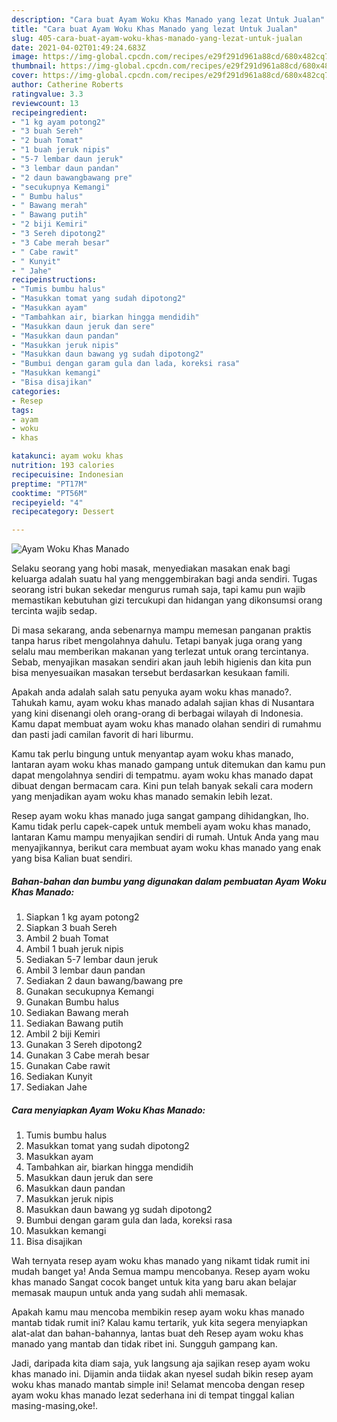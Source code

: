 ```yaml
---
description: "Cara buat Ayam Woku Khas Manado yang lezat Untuk Jualan"
title: "Cara buat Ayam Woku Khas Manado yang lezat Untuk Jualan"
slug: 405-cara-buat-ayam-woku-khas-manado-yang-lezat-untuk-jualan
date: 2021-04-02T01:49:24.683Z
image: https://img-global.cpcdn.com/recipes/e29f291d961a88cd/680x482cq70/ayam-woku-khas-manado-foto-resep-utama.jpg
thumbnail: https://img-global.cpcdn.com/recipes/e29f291d961a88cd/680x482cq70/ayam-woku-khas-manado-foto-resep-utama.jpg
cover: https://img-global.cpcdn.com/recipes/e29f291d961a88cd/680x482cq70/ayam-woku-khas-manado-foto-resep-utama.jpg
author: Catherine Roberts
ratingvalue: 3.3
reviewcount: 13
recipeingredient:
- "1 kg ayam potong2"
- "3 buah Sereh"
- "2 buah Tomat"
- "1 buah jeruk nipis"
- "5-7 lembar daun jeruk"
- "3 lembar daun pandan"
- "2 daun bawangbawang pre"
- "secukupnya Kemangi"
- " Bumbu halus"
- " Bawang merah"
- " Bawang putih"
- "2 biji Kemiri"
- "3 Sereh dipotong2"
- "3 Cabe merah besar"
- " Cabe rawit"
- " Kunyit"
- " Jahe"
recipeinstructions:
- "Tumis bumbu halus"
- "Masukkan tomat yang sudah dipotong2"
- "Masukkan ayam"
- "Tambahkan air, biarkan hingga mendidih"
- "Masukkan daun jeruk dan sere"
- "Masukkan daun pandan"
- "Masukkan jeruk nipis"
- "Masukkan daun bawang yg sudah dipotong2"
- "Bumbui dengan garam gula dan lada, koreksi rasa"
- "Masukkan kemangi"
- "Bisa disajikan"
categories:
- Resep
tags:
- ayam
- woku
- khas

katakunci: ayam woku khas 
nutrition: 193 calories
recipecuisine: Indonesian
preptime: "PT17M"
cooktime: "PT56M"
recipeyield: "4"
recipecategory: Dessert

---
```



![Ayam Woku Khas Manado](https://img-global.cpcdn.com/recipes/e29f291d961a88cd/680x482cq70/ayam-woku-khas-manado-foto-resep-utama.jpg)

Selaku seorang yang hobi masak, menyediakan masakan enak bagi keluarga adalah suatu hal yang menggembirakan bagi anda sendiri. Tugas seorang istri bukan sekedar mengurus rumah saja, tapi kamu pun wajib memastikan kebutuhan gizi tercukupi dan hidangan yang dikonsumsi orang tercinta wajib sedap.

Di masa  sekarang, anda sebenarnya mampu memesan panganan praktis tanpa harus ribet mengolahnya dahulu. Tetapi banyak juga orang yang selalu mau memberikan makanan yang terlezat untuk orang tercintanya. Sebab, menyajikan masakan sendiri akan jauh lebih higienis dan kita pun bisa menyesuaikan masakan tersebut berdasarkan kesukaan famili. 



Apakah anda adalah salah satu penyuka ayam woku khas manado?. Tahukah kamu, ayam woku khas manado adalah sajian khas di Nusantara yang kini disenangi oleh orang-orang di berbagai wilayah di Indonesia. Kamu dapat membuat ayam woku khas manado olahan sendiri di rumahmu dan pasti jadi camilan favorit di hari liburmu.

Kamu tak perlu bingung untuk menyantap ayam woku khas manado, lantaran ayam woku khas manado gampang untuk ditemukan dan kamu pun dapat mengolahnya sendiri di tempatmu. ayam woku khas manado dapat dibuat dengan bermacam cara. Kini pun telah banyak sekali cara modern yang menjadikan ayam woku khas manado semakin lebih lezat.

Resep ayam woku khas manado juga sangat gampang dihidangkan, lho. Kamu tidak perlu capek-capek untuk membeli ayam woku khas manado, lantaran Kamu mampu menyajikan sendiri di rumah. Untuk Anda yang mau menyajikannya, berikut cara membuat ayam woku khas manado yang enak yang bisa Kalian buat sendiri.

<!--inarticleads1-->

##### Bahan-bahan dan bumbu yang digunakan dalam pembuatan Ayam Woku Khas Manado:

1. Siapkan 1 kg ayam potong2
1. Siapkan 3 buah Sereh
1. Ambil 2 buah Tomat
1. Ambil 1 buah jeruk nipis
1. Sediakan 5-7 lembar daun jeruk
1. Ambil 3 lembar daun pandan
1. Sediakan 2 daun bawang/bawang pre
1. Gunakan secukupnya Kemangi
1. Gunakan  Bumbu halus
1. Sediakan  Bawang merah
1. Sediakan  Bawang putih
1. Ambil 2 biji Kemiri
1. Gunakan 3 Sereh dipotong2
1. Gunakan 3 Cabe merah besar
1. Gunakan  Cabe rawit
1. Sediakan  Kunyit
1. Sediakan  Jahe




<!--inarticleads2-->

##### Cara menyiapkan Ayam Woku Khas Manado:

1. Tumis bumbu halus
1. Masukkan tomat yang sudah dipotong2
1. Masukkan ayam
1. Tambahkan air, biarkan hingga mendidih
1. Masukkan daun jeruk dan sere
1. Masukkan daun pandan
1. Masukkan jeruk nipis
1. Masukkan daun bawang yg sudah dipotong2
1. Bumbui dengan garam gula dan lada, koreksi rasa
1. Masukkan kemangi
1. Bisa disajikan




Wah ternyata resep ayam woku khas manado yang nikamt tidak rumit ini mudah banget ya! Anda Semua mampu mencobanya. Resep ayam woku khas manado Sangat cocok banget untuk kita yang baru akan belajar memasak maupun untuk anda yang sudah ahli memasak.

Apakah kamu mau mencoba membikin resep ayam woku khas manado mantab tidak rumit ini? Kalau kamu tertarik, yuk kita segera menyiapkan alat-alat dan bahan-bahannya, lantas buat deh Resep ayam woku khas manado yang mantab dan tidak ribet ini. Sungguh gampang kan. 

Jadi, daripada kita diam saja, yuk langsung aja sajikan resep ayam woku khas manado ini. Dijamin anda tiidak akan nyesel sudah bikin resep ayam woku khas manado mantab simple ini! Selamat mencoba dengan resep ayam woku khas manado lezat sederhana ini di tempat tinggal kalian masing-masing,oke!.

